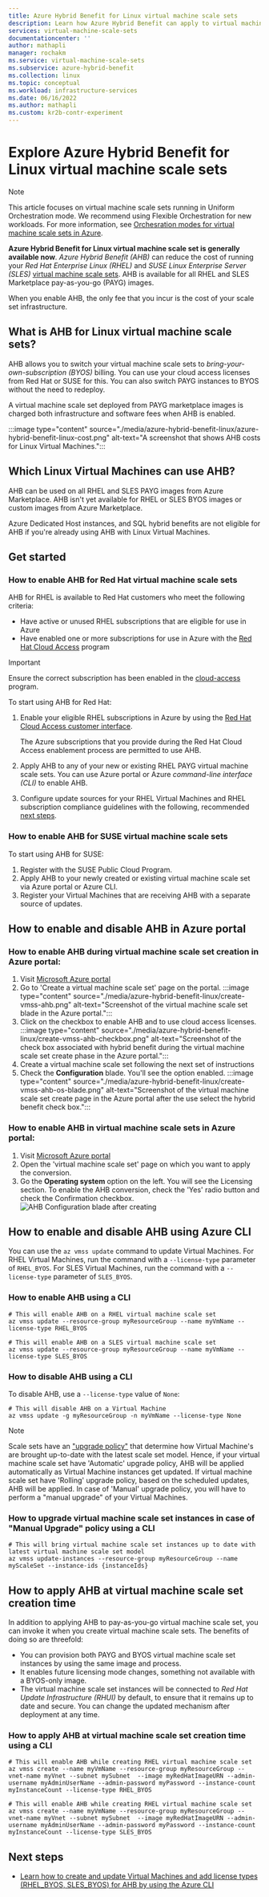 ```yaml
---
title: Azure Hybrid Benefit for Linux virtual machine scale sets 
description: Learn how Azure Hybrid Benefit can apply to virtual machine scale sets and save you money on Linux Virtual Machines in Azure.
services: virtual-machine-scale-sets
documentationcenter: ''
author: mathapli
manager: rochakm
ms.service: virtual-machine-scale-sets
ms.subservice: azure-hybrid-benefit
ms.collection: linux
ms.topic: conceptual
ms.workload: infrastructure-services
ms.date: 06/16/2022
ms.author: mathapli
ms.custom: kr2b-contr-experiment
---
```


# Explore Azure Hybrid Benefit for Linux virtual machine scale sets

> [!NOTE]
> This article focuses on virtual machine scale sets running in Uniform Orchestration mode. We recommend using Flexible Orchestration for new workloads. For more information, see [Orchesration modes for virtual machine scale sets in Azure](virtual-machine-scale-sets-orchestration-modes.md).

**Azure Hybrid Benefit for Linux virtual machine scale set is generally available now**. *Azure Hybrid Benefit (AHB)* can reduce the cost of running your *Red Hat Enterprise Linux (RHEL)* and *SUSE Linux Enterprise Server (SLES)* [virtual machine scale sets](./overview.md). AHB is available for all RHEL and SLES Marketplace pay-as-you-go (PAYG) images. 

When you enable AHB, the only fee that you incur is the cost of your scale set infrastructure.

## What is AHB for Linux virtual machine scale sets?
AHB allows you to switch your virtual machine scale sets to *bring-your-own-subscription (BYOS)* billing. You can use your cloud access licenses from Red Hat or SUSE for this. You can also switch PAYG instances to BYOS without the need to redeploy.

A virtual machine scale set deployed from PAYG marketplace images is charged both infrastructure and software fees when AHB is enabled.

:::image type="content" source="./media/azure-hybrid-benefit-linux/azure-hybrid-benefit-linux-cost.png" alt-text="A screenshot that shows AHB costs for Linux Virtual Machines.":::

## Which Linux Virtual Machines can use AHB?
AHB can be used on all RHEL and SLES PAYG images from Azure Marketplace. AHB isn't yet available for RHEL or SLES BYOS images or custom images from Azure Marketplace.

Azure Dedicated Host instances, and SQL hybrid benefits are not eligible for AHB if you're already using AHB with Linux Virtual Machines.

## Get started

### How to enable AHB for Red Hat virtual machine scale sets

AHB for RHEL is available to Red Hat customers who meet the following criteria:

- Have active or unused RHEL subscriptions that are eligible for use in Azure
- Have enabled one or more subscriptions for use in Azure with the [Red Hat Cloud Access](https://www.redhat.com/en/technologies/cloud-computing/cloud-access) program

> [!IMPORTANT]
> Ensure the correct subscription has been enabled in the [cloud-access](https://www.redhat.com/en/technologies/cloud-computing/cloud-access) program.

To start using AHB for Red Hat:

1. Enable your eligible RHEL subscriptions in Azure by using the [Red Hat Cloud Access customer interface](https://access.redhat.com/management/cloud).

   The Azure subscriptions that you provide during the Red Hat Cloud Access enablement process are permitted to use AHB.
1. Apply AHB to any of your new or existing RHEL PAYG virtual machine scale sets. You can use Azure portal or Azure *command-line interface (CLI)* to enable AHB.
1. Configure update sources for your RHEL Virtual Machines and RHEL subscription compliance guidelines with the following, recommended [next steps](https://access.redhat.com/articles/5419341).


### How to enable AHB for SUSE virtual machine scale sets

To start using AHB for SUSE:

1. Register with the SUSE Public Cloud Program.
1. Apply AHB to your newly created or existing virtual machine scale set via Azure portal or Azure CLI.
1. Register your Virtual Machines that are receiving AHB with a separate source of updates.


## How to enable and disable AHB in Azure portal 
### How to enable AHB during virtual machine scale set creation in Azure portal:
1. Visit [Microsoft Azure portal](https://portal.azure.com/)
1. Go to 'Create a virtual machine scale set' page on the portal.
    :::image type="content" source="./media/azure-hybrid-benefit-linux/create-vmss-ahb.png" alt-text="Screenshot of the virtual machine scale set blade in the Azure portal.":::
1. Click on the checkbox to enable AHB and to use cloud access licenses.
    :::image type="content" source="./media/azure-hybrid-benefit-linux/create-vmss-ahb-checkbox.png" alt-text="Screenshot of the check box associated with hybrid benefit during the virtual machine scale set create phase in the Azure portal.":::
1. Create a virtual machine scale set following the next set of instructions
1. Check the **Configuration** blade. You'll see the option enabled.
    :::image type="content" source="./media/azure-hybrid-benefit-linux/create-vmss-ahb-os-blade.png" alt-text="Screenshot of the virtual machine scale set create page in the Azure portal after the use select the hybrid benefit check box.":::

### How to enable AHB in virtual machine scale sets in Azure portal:
1. Visit [Microsoft Azure portal](https://portal.azure.com/)
1. Open the 'virtual machine scale set' page on which you want to apply the conversion.
1. Go the **Operating system** option on the left. You will see the Licensing section. To enable the AHB conversion, check the 'Yes' radio button and check the Confirmation checkbox.
![AHB Configuration blade after creating](./media/azure-hybrid-benefit-linux/create-vmss-ahb-os-blade.png)



## How to enable and disable AHB using Azure CLI

You can use the `az vmss update` command to update Virtual Machines. For RHEL Virtual Machines, run the command with a `--license-type` parameter of `RHEL_BYOS`. For SLES Virtual Machines, run the command with a `--license-type` parameter of `SLES_BYOS`.

### How to enable AHB using a CLI
```azurecli
# This will enable AHB on a RHEL virtual machine scale set
az vmss update --resource-group myResourceGroup --name myVmName --license-type RHEL_BYOS

# This will enable AHB on a SLES virtual machine scale set
az vmss update --resource-group myResourceGroup --name myVmName --license-type SLES_BYOS
```
### How to disable AHB using a CLI
To disable AHB, use a `--license-type` value of `None`:

```azurecli
# This will disable AHB on a Virtual Machine
az vmss update -g myResourceGroup -n myVmName --license-type None
```

>[!NOTE]
> Scale sets have an ["upgrade policy"](./virtual-machine-scale-sets-upgrade-scale-set.md#how-to-bring-vms-up-to-date-with-the-latest-scale-set-model) that determine how Virtual Machine's are brought up-to-date with the latest scale set model. 
Hence, if your virtual machine scale set have 'Automatic' upgrade policy, AHB will be applied automatically as Virtual Machine instances get updated. 
If virtual machine scale set have 'Rolling' upgrade policy, based on the scheduled updates, AHB will be applied.
In case of 'Manual' upgrade policy, you will have to perform a "manual upgrade" of your Virtual Machines.  

### How to upgrade virtual machine scale set instances in case of "Manual Upgrade" policy using a CLI 
```azurecli
# This will bring virtual machine scale set instances up to date with latest virtual machine scale set model 
az vmss update-instances --resource-group myResourceGroup --name myScaleSet --instance-ids {instanceIds}
```

## How to apply AHB at virtual machine scale set creation time 
In addition to applying AHB to pay-as-you-go virtual machine scale set, you can invoke it when you create virtual machine scale sets. The benefits of doing so are threefold:
- You can provision both PAYG and BYOS virtual machine scale set instances by using the same image and process.
- It enables future licensing mode changes, something not available with a BYOS-only image.
- The virtual machine scale set instances will be connected to *Red Hat Update Infrastructure (RHUI)* by default, to ensure that it remains up to date and secure. You can change the updated mechanism after deployment at any time.

### How to apply AHB at virtual machine scale set creation time using a CLI
```azurecli
# This will enable AHB while creating RHEL virtual machine scale set
az vmss create --name myVmName --resource-group myResourceGroup --vnet-name myVnet --subnet mySubnet  --image myRedHatImageURN --admin-username myAdminUserName --admin-password myPassword --instance-count myInstanceCount --license-type RHEL_BYOS 

# This will enable AHB while creating RHEL virtual machine scale set
az vmss create --name myVmName --resource-group myResourceGroup --vnet-name myVnet --subnet mySubnet  --image myRedHatImageURN --admin-username myAdminUserName --admin-password myPassword --instance-count myInstanceCount --license-type SLES_BYOS
```

## Next steps
* [Learn how to create and update Virtual Machines and add license types (RHEL_BYOS, SLES_BYOS) for AHB by using the Azure CLI](/cli/azure/vmss)

